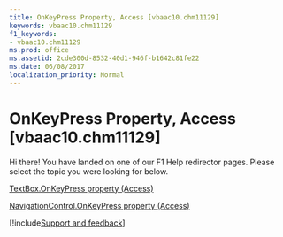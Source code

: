 ```yaml
---
title: OnKeyPress Property, Access [vbaac10.chm11129]
keywords: vbaac10.chm11129
f1_keywords:
- vbaac10.chm11129
ms.prod: office
ms.assetid: 2cde300d-8532-40d1-946f-b1642c81fe22
ms.date: 06/08/2017
localization_priority: Normal
---
```



# OnKeyPress Property, Access [vbaac10.chm11129]

Hi there! You have landed on one of our F1 Help redirector pages. Please select the topic you were looking for below.

[TextBox.OnKeyPress property (Access)](https://msdn.microsoft.com/library/458d2e2d-3003-79e4-a911-058928c25cef%28Office.15%29.aspx)

[NavigationControl.OnKeyPress property (Access)](https://msdn.microsoft.com/library/5efcc70d-6609-d4b3-509c-063af66195c4%28Office.15%29.aspx)

[!include[Support and feedback](~/includes/feedback-boilerplate.md)]